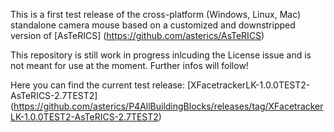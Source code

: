 This is a first test release of the cross-platform (Windows, Linux, Mac) standalone camera mouse based on a customized and downstripped version of [AsTeRICS] (https://github.com/asterics/AsTeRICS)

This repository is still work in progress inlcuding the License issue and is not meant for use at the moment.
Further infos will follow!

Here you can find the current test release: [XFacetrackerLK-1.0.0TEST2-AsTeRICS-2.7TEST2] (https://github.com/asterics/P4AllBuildingBlocks/releases/tag/XFacetrackerLK-1.0.0TEST2-AsTeRICS-2.7TEST2)
